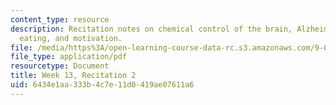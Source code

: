 ```yaml
---
content_type: resource
description: Recitation notes on chemical control of the brain, Alzheimer's disease,
  eating, and motivation.
file: /media/https%3A/open-learning-course-data-rc.s3.amazonaws.com/9-01-introduction-to-neuroscience-fall-2007/6434e1aa333b4c7e11d0419ae07611a6_wk13_9_01_r08.pdf
file_type: application/pdf
resourcetype: Document
title: Week 13, Recitation 2
uid: 6434e1aa-333b-4c7e-11d0-419ae07611a6
---
```

